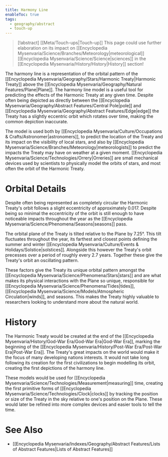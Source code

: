 ```yaml
---
title: Harmony Line
enableToc: true
tags:
  - geography/abstract
  - touch-up
---
```


>[!abstract] [[Meta/Touch-ups|Touch-up]]
>This page could use further elaboration on its impact on [[Encyclopedia Mysenvaria/Science/Branches/Meteorology|meteorological]] [[Encyclopedia Mysenvaria/Science/Science|sciences]] in the [[Encyclopedia Mysenvaria/History/History|History]] section!

The harmony line is a representation of the orbital pattern of the [[Encyclopedia Mysenvaria/Geography/Stars/Harmonic Treaty|Harmonic Treaty]] above the [[Encyclopedia Mysenvaria/Geography/Natural Features/Plane|Plane]]. The harmony line model is a useful tool for predicting the effects of the Harmonic Treaty at any given time. Despite often being depicted as directly between the [[Encyclopedia Mysenvaria/Geography/Abstract Features/Central Pole|pole]] and [[Encyclopedia Mysenvaria/Geography/Abstract Features/Edge|edge]] the Treaty has a slightly eccentric orbit which rotates over time, making the common depiction inaccurate.

The model is used both by [[Encyclopedia Mysenvaria/Culture/Occupations & Crafts/Astronomer|astronomers]], to predict the location of the Treaty and its impact on the visibility of local stars, and also by [[Encyclopedia Mysenvaria/Science/Branches/Meteorology|meteorologists]] to predict the impacts the Treaty may have on weather at a given moment. [[Encyclopedia Mysenvaria/Science/Technologies/Orrery|Orreries]] are small mechanical devices used by scientists to physically model the orbits of stars, and most often the orbit of the Harmonic Treaty.
# Orbital Details
Despite often being represented as completely circular the Harmonic Treaty's orbit follows a slight eccentricity of approximately 0.017. Despite being so minimal the eccentricity of the orbit is still enough to have noticeable impacts throughout the year as the [[Encyclopedia Mysenvaria/Science/Phenomena/Seasons|seasons]] pass.

The orbital plane of the Treaty is tilted relative to the Plane by 7.25°. This tilt fluctuates throughout the year, its farthest and closest points defining the summer and winter [[Encyclopedia Mysenvaria/Culture/Events & Holidays/Solstice|solstices]]. Alongside this however the Treaty's orbit precesses over a period of roughly every 2.7 years. Together these give the Treaty's orbit an oscillating pattern.

These factors give the Treaty its unique orbital pattern amongst the [[Encyclopedia Mysenvaria/Science/Phenomena/Stars|stars]] and are what makes its physical interactions with the Plane so unique, responsible for [[Encyclopedia Mysenvaria/Science/Phenomena/Tides|tides]], [[Encyclopedia Mysenvaria/Science/Models/Atmospheric Circulation|winds]], and seasons. This makes the Treaty highly valuable to researchers looking to understand more about the natural world.
# History
The Harmonic Treaty would be created at the end of the [[Encyclopedia Mysenvaria/History/God-War Era/God-War Era|God-War Era]], marking the beginning of the [[Encyclopedia Mysenvaria/History/Post-War Era/Post-War Era|Post-War Era]]. The Treaty's great impacts on the world would make it the focus of many developing nations interests. It would not take long following its creation for the first civilizations to begin modelling its orbit, creating the first depictions of the harmony line.

These models would be used for [[Encyclopedia Mysenvaria/Science/Technologies/Measurement|measuring]] time, creating the first primitive forms of [[Encyclopedia Mysenvaria/Science/Technologies/Clock|clocks]] by tracking the position or size of the Treaty in the sky relative to one's position on the Plane. These would later be refined into more complex devices and easier tools to tell the time.
# See Also
- [[Encyclopedia Mysenvaria/Indexes/Geography/Abstract Features/Lists of Abstract Features|Lists of Abstract Features]]